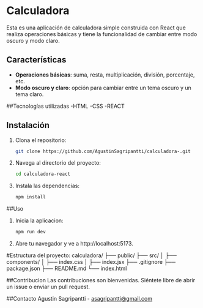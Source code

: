 # Calculadora 
Esta es una aplicación de calculadora simple construida con React que realiza operaciones básicas y tiene la funcionalidad de cambiar entre modo oscuro y modo claro.

## Características
- **Operaciones básicas**: suma, resta, multiplicación, división, porcentaje, etc.
- **Modo oscuro y claro**: opción para cambiar entre un tema oscuro y un tema claro.

##Tecnologías utilizadas
-HTML
-CSS
-REACT

## Instalación
1. Clona el repositorio:
   ```bash
   git clone https://github.com/AgustinSagripantti/calculadora-.git
2. Navega al directorio del proyecto:
   ```bash
   cd calculadora-react
3. Instala las dependencias:
   ```bash
   npm install

##Uso
1. Inicia la aplicacion:
   ```bash
   npm run dev
2. Abre tu navegador y ve a http://localhost:5173.

#Estructura del proyecto:
calculadora/
├── public/
├── src/
│   ├── components/
│   ├── index.css
│   ├── index.jsx
├── .gitignore
├── package.json
├── README.md
└── index.html

##Contribucion
Las contribuciones son bienvenidas. Siéntete libre de abrir un issue o enviar un pull request.

##Contacto
Agustin Sagripantti - asagripantti@gmail.com

